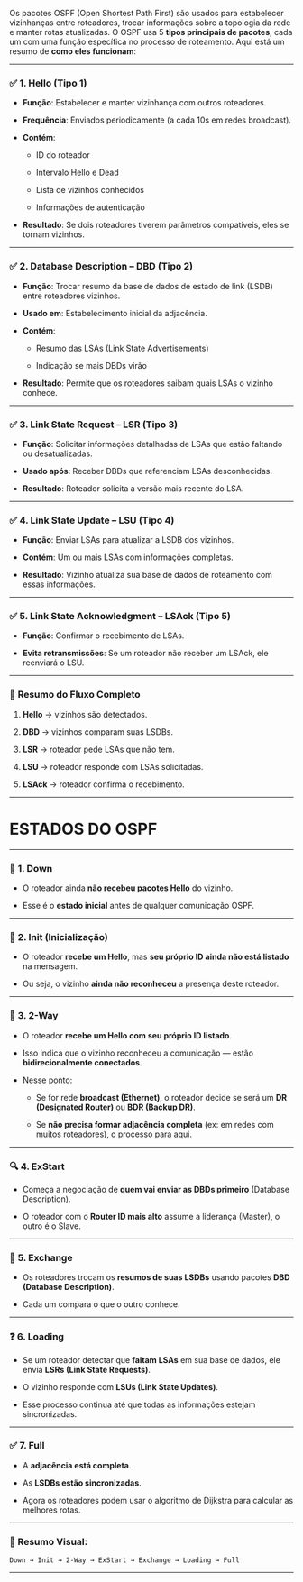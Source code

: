 
Os pacotes OSPF (Open Shortest Path First) são usados para estabelecer vizinhanças entre roteadores, trocar informações sobre a topologia da rede e manter rotas atualizadas. O OSPF usa 5 **tipos principais de pacotes**, cada um com uma função específica no processo de roteamento. Aqui está um resumo de **como eles funcionam**:

---

### ✅ **1. Hello (Tipo 1)**

- **Função**: Estabelecer e manter vizinhança com outros roteadores.
    
- **Frequência**: Enviados periodicamente (a cada 10s em redes broadcast).
    
- **Contém**:
    
    - ID do roteador
        
    - Intervalo Hello e Dead
        
    - Lista de vizinhos conhecidos
        
    - Informações de autenticação
        
- **Resultado**: Se dois roteadores tiverem parâmetros compatíveis, eles se tornam vizinhos.
    

---

### ✅ **2. Database Description – DBD (Tipo 2)**

- **Função**: Trocar resumo da base de dados de estado de link (LSDB) entre roteadores vizinhos.
    
- **Usado em**: Estabelecimento inicial da adjacência.
    
- **Contém**:
    
    - Resumo das LSAs (Link State Advertisements)
        
    - Indicação se mais DBDs virão
        
- **Resultado**: Permite que os roteadores saibam quais LSAs o vizinho conhece.
    

---

### ✅ **3. Link State Request – LSR (Tipo 3)**

- **Função**: Solicitar informações detalhadas de LSAs que estão faltando ou desatualizadas.
    
- **Usado após**: Receber DBDs que referenciam LSAs desconhecidas.
    
- **Resultado**: Roteador solicita a versão mais recente do LSA.
    

---

### ✅ **4. Link State Update – LSU (Tipo 4)**

- **Função**: Enviar LSAs para atualizar a LSDB dos vizinhos.
    
- **Contém**: Um ou mais LSAs com informações completas.
    
- **Resultado**: Vizinho atualiza sua base de dados de roteamento com essas informações.
    

---

### ✅ **5. Link State Acknowledgment – LSAck (Tipo 5)**

- **Função**: Confirmar o recebimento de LSAs.
    
- **Evita retransmissões**: Se um roteador não receber um LSAck, ele reenviará o LSU.
    

---

### 🔄 **Resumo do Fluxo Completo**

1. **Hello** → vizinhos são detectados.
    
2. **DBD** → vizinhos comparam suas LSDBs.
    
3. **LSR** → roteador pede LSAs que não tem.
    
4. **LSU** → roteador responde com LSAs solicitadas.
    
5. **LSAck** → roteador confirma o recebimento.
    

---


# ESTADOS DO OSPF

---

### 📶 **1. Down**

- O roteador ainda **não recebeu pacotes Hello** do vizinho.
    
- Esse é o **estado inicial** antes de qualquer comunicação OSPF.
    

---

### 📡 **2. Init (Inicialização)**

- O roteador **recebe um Hello**, mas **seu próprio ID ainda não está listado** na mensagem.
    
- Ou seja, o vizinho **ainda não reconheceu** a presença deste roteador.
    

---

### 👋 **3. 2-Way**

- O roteador **recebe um Hello com seu próprio ID listado**.
    
- Isso indica que o vizinho reconheceu a comunicação — estão **bidirecionalmente conectados**.
    
- Nesse ponto:
    
    - Se for rede **broadcast (Ethernet)**, o roteador decide se será um **DR (Designated Router)** ou **BDR (Backup DR)**.
        
    - Se **não precisa formar adjacência completa** (ex: em redes com muitos roteadores), o processo para aqui.
        

---

### 🔍 **4. ExStart**

- Começa a negociação de **quem vai enviar as DBDs primeiro** (Database Description).
    
- O roteador com o **Router ID mais alto** assume a liderança (Master), o outro é o Slave.
    

---

### 📄 **5. Exchange**

- Os roteadores trocam os **resumos de suas LSDBs** usando pacotes **DBD (Database Description)**.
    
- Cada um compara o que o outro conhece.
    

---

### ❓ **6. Loading**

- Se um roteador detectar que **faltam LSAs** em sua base de dados, ele envia **LSRs (Link State Requests)**.
    
- O vizinho responde com **LSUs (Link State Updates)**.
    
- Esse processo continua até que todas as informações estejam sincronizadas.
    

---

### ✅ **7. Full**

- A **adjacência está completa**.
    
- As **LSDBs estão sincronizadas**.
    
- Agora os roteadores podem usar o algoritmo de Dijkstra para calcular as melhores rotas.
    

---

### 🔁 Resumo Visual:

```
Down → Init → 2-Way → ExStart → Exchange → Loading → Full
```

---

